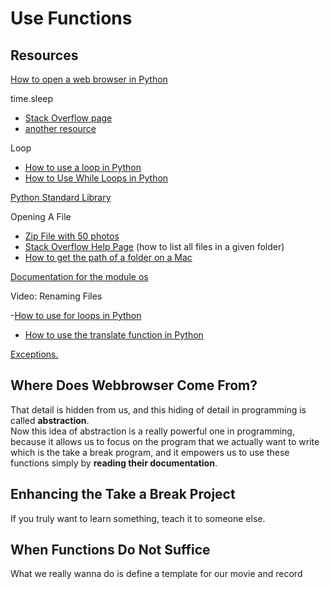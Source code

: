 # Use Functions
## Resources
[How to open a web browser in Python](https://docs.python.org/2/library/webbrowser.html)  

time.sleep

- [Stack Overflow page](http://stackoverflow.com/questions/15472707/make-python-program-wait)
- [another resource](http://www.tutorialspoint.com/python/time_sleep.htm)

Loop

- [How to use a loop in Python](http://www.tutorialspoint.com/python/python_while_loop.htm)
- [How to Use While Loops in Python](http://learnpythonthehardway.org/book/ex33.html)

[Python Standard Library](https://docs.python.org/2.7/library/index.html)

Opening A File
- [Zip File with 50 photos](https://s3.amazonaws.com/udacity-hosted-downloads/ud036/prank.zip)
- [Stack Overflow Help Page](http://stackoverflow.com/questions/3207219/how-to-list-all-files-of-a-directory-in-python)  (how to list all files in a given folder)
- [How to get the path of a folder on a Mac](https://s3.amazonaws.com/udacity-hosted-downloads/ud036/How+to+get+the+address+of+a+folder+on+a+Mac.pdf)

[Documentation for the module os](https://docs.python.org/2/library/os.html)

Video: Renaming Files

-[How to use for loops in Python](http://www.tutorialspoint.com/python/python_for_loop.htm)
- [How to use the translate function in Python](http://www.tutorialspoint.com/python/string_translate.htm)

[Exceptions.](http://www.tutorialspoint.com/python/python_exceptions.htm)

## Where Does Webbrowser Come From?
That detail is hidden from us, and this hiding of detail in programming is called **abstraction**.  
Now this idea of abstraction is a really powerful one in programming, because it allows us to focus on the program that we actually want to write which is the take a break program, and it empowers us to use these functions simply by **reading their documentation**.

## Enhancing the Take a Break Project
If you truly want to learn something, teach it to someone else.

## When Functions Do Not Suffice
What we really wanna do is define a template for our movie and record